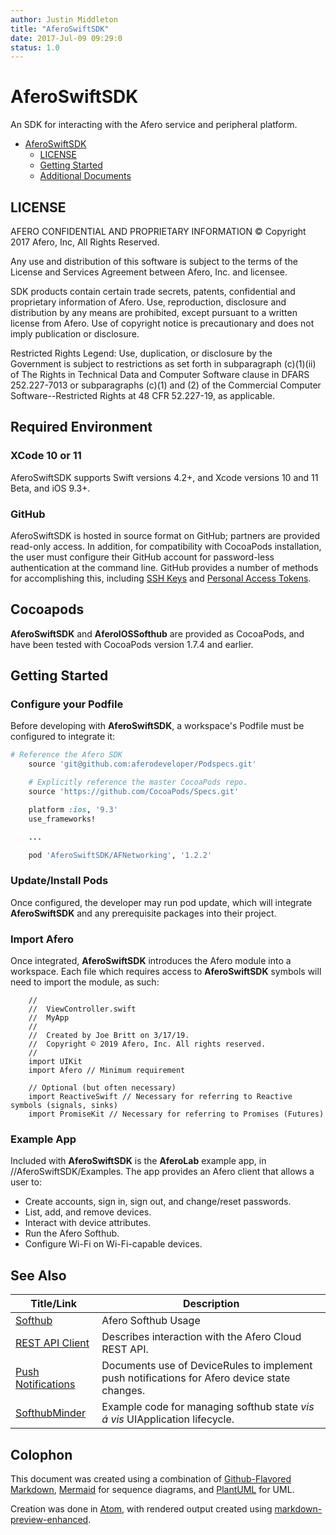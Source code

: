 ```yaml
---
author: Justin Middleton
title: "AferoSwiftSDK"
date: 2017-Jul-09 09:29:0
status: 1.0
---
```


# AferoSwiftSDK

An SDK for interacting with the Afero service and peripheral platform.

<!-- @import "[TOC]" {cmd:"toc", depthFrom:2, depthTo:6, orderedList:true} -->
<!-- code_chunk_output -->

* [AferoSwiftSDK](#aferoswiftsdk)
	* [LICENSE](#license)
	* [Getting Started](#getting-started)
	* [Additional Documents](#additional-documents)

<!-- /code_chunk_output -->

## LICENSE

  AFERO CONFIDENTIAL AND PROPRIETARY INFORMATION
  © Copyright 2017 Afero, Inc, All Rights Reserved.

  Any use and distribution of this software is subject to the terms
  of the License and Services Agreement between Afero, Inc. and licensee.

  SDK products contain certain trade secrets, patents, confidential and
  proprietary information of Afero.  Use, reproduction, disclosure
  and distribution by any means are prohibited, except pursuant to
  a written license from Afero. Use of copyright notice is
  precautionary and does not imply publication or disclosure.

  Restricted Rights Legend:
  Use, duplication, or disclosure by the Government is subject to
  restrictions as set forth in subparagraph (c)(1)(ii) of The
  Rights in Technical Data and Computer Software clause in DFARS
  252.227-7013 or subparagraphs (c)(1) and (2) of the Commercial
  Computer Software--Restricted Rights at 48 CFR 52.227-19, as
  applicable.

## Required Environment
### XCode 10 or 11
AferoSwiftSDK supports Swift versions 4.2+, and Xcode versions 10 and 11 Beta, and iOS 9.3+.
### GitHub
AferoSwiftSDK is hosted in source format on GitHub; partners are provided read-only access. In addition, for compatibility with CocoaPods installation, the user must configure their GitHub account for password-less authentication at the command line. GitHub provides a number of methods for accomplishing this, including [SSH Keys](https://help.github.com/en/articles/adding-a-new-ssh-key-to-your-github-account) and [Personal Access Tokens](https://help.github.com/en/articles/creating-a-personal-access-token-for-the-command-line).
## Cocoapods
**AferoSwiftSDK** and **AferoIOSSofthub** are provided as CocoaPods, and have been tested with CocoaPods version 1.7.4 and earlier.

## Getting Started
### Configure your Podfile
Before developing with **AferoSwiftSDK**, a workspace's Podfile must be configured to integrate it:
```ruby
# Reference the Afero SDK
    source 'git@github.com:aferodeveloper/Podspecs.git'

    # Explicitly reference the master CocoaPods repo.
    source 'https://github.com/CocoaPods/Specs.git'

    platform :ios, '9.3'
    use_frameworks!

    ...

    pod 'AferoSwiftSDK/AFNetworking', '1.2.2' 
```
### Update/Install Pods
Once configured, the developer may run pod update, which will integrate **AferoSwiftSDK** and any prerequisite packages into their project.
### Import Afero
Once integrated, **AferoSwiftSDK** introduces the Afero module into a workspace. Each file which requires access to **AferoSwiftSDK** symbols will need to import the module, as such:
```
    //
    //  ViewController.swift
    //  MyApp
    //
    //  Created by Joe Britt on 3/17/19.
    //  Copyright © 2019 Afero, Inc. All rights reserved.
    // 
    import UIKit
    import Afero // Minimum requirement

    // Optional (but often necessary)
    import ReactiveSwift // Necessary for referring to Reactive symbols (signals, sinks)
    import PromiseKit // Necessary for referring to Promises (Futures)
```
### Example App
Included with **AferoSwiftSDK** is the **AferoLab** example app, in //AferoSwiftSDK/Examples. The app provides an Afero client that allows a user to:
  * Create accounts, sign in, sign out, and change/reset passwords.
  * List, add, and remove devices.
  * Interact with device attributes.
  * Run the Afero Softhub.
  * Configure Wi-Fi on Wi-Fi-capable devices. 

## See Also

| Title/Link | Description |
| - | - |
| [Softhub] | Afero Softhub Usage |
| [REST API Client][rest-api-client] | Describes interaction with the Afero Cloud REST API. |
| [Push Notifications][push-notifications] | Documents use of DeviceRules to implement push notifications for Afero device state changes. |
| [SofthubMinder] | Example code for managing softhub state *vis á vis*  UIApplication lifecycle. |

[aferodeveloper]: https://github.com/aferodeveloper
[AferoIOSSofthub]: https://github.com/aferodeveloper/AferoIOSSofthub
[AferoSwiftSDK]: https://github.com/aferodeveloper/AferoSwiftSDK
[AferoLab]: https://github.com/aferodeveloper/AferoSwiftSDK/tree/master/Examples/AferoLab
[Softhub]: https://github.com/aferodeveloper/AferoSwiftSDK/blob/master/Docs/Softhub.md
[SofthubMinder]:https://github.com/aferodeveloper/AferoSwiftSDK/blob/master/Examples/AferoLab/AferoLab/SofthubMinder.swift
[push-notifications]: Docs/Push_Notifications.md
[rest-api-client]: Docs/RESTApiClient.md
[api-ref]: Docs/Reference/index.html

## Colophon

This document was created using a combination of  [Github-Flavored Markdown](https://github.github.com/gfm/),
[Mermaid](https://mermaidjs.github.io) for sequence diagrams, and
[PlantUML](http://plantuml.com) for UML.

Creation was done in [Atom](), with rendered output created using [markdown-preview-enhanced](https://github.com/shd101wyy/markdown-preview-enhanced).
